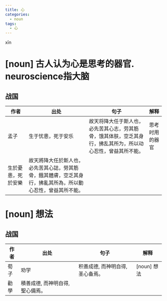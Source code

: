 ```yaml
---
title: 心
categories:
  - noun
tags:
  - 心
---
```


xīn
<!-- more -->


# [noun] 古人认为心是思考的器官. neuroscience指大脑

## 战国

作者|出处|句子|解释
---|---|---|---
孟子|生于忧患，死于安乐|故天将降大任于斯人也，必先苦其心志，劳其筋骨，饿其体肤，空乏其身行，拂乱其所为，所以动心忍性，曾益其所不能。| 思考时用的器官
 |生於憂患，死於安樂|故天將降大任於斯人也，必先苦其心誌，勞其筋骨，餓其體膚，空乏其身行，拂亂其所為，所以動心忍性，曾益其所不能。|


# [noun] 想法

 ## 战国

 作者|出处|句子|解释
 ---|---|---|---
 荀子|劝学|积善成德, 而神明自得, 圣心备焉。| [noun] 想法
  |勸學|積善成德, 而神明自得, 聖心備焉。|
